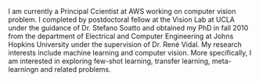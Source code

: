 I am currently a Principal Ccientist at AWS working on computer vision problem. I completed by postdoctoral fellow at the Vision Lab at UCLA under the guidance of Dr. Stefano Soatto and obtained my PhD in fall 2010 from the department of Electrical and Computer Engineering at Johns Hopkins University under the supervision of Dr. René Vidal. My research interests include machine learning and computer vision. More specifically, I am interested in exploring few-shot learning, transfer learning, meta-learningn and related problems. 



